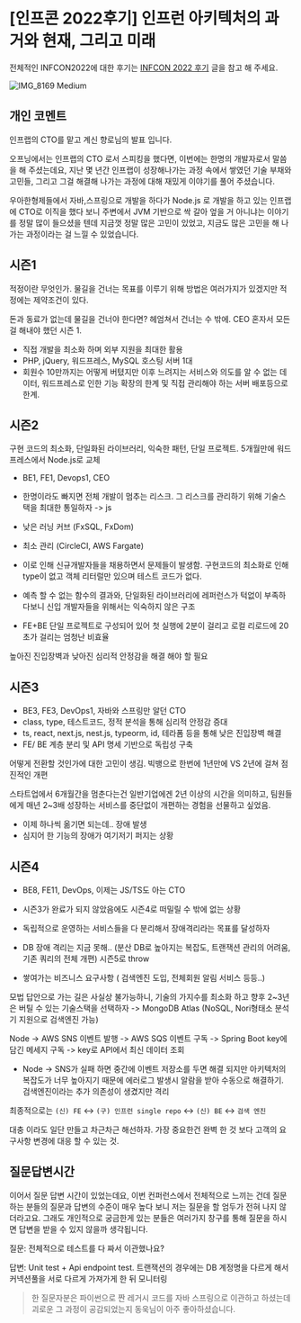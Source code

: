 # [인프콘 2022후기] 인프런 아키텍처의 과거와 현재, 그리고 미래

전체적인 INFCON2022에 대한 후기는 [INFCON 2022 후기](https://shanepark.tistory.com/409) 글을 참고 해 주세요.

![IMG_8169 Medium](https://raw.githubusercontent.com/Shane-Park/mdblog/main/devlife/infcon2022_review.assets/IMG_8169%20Medium.png)

## 개인 코멘트

인프랩의 CTO를 맡고 계신 향로님의 발표 입니다.

오프닝에서는 인프랩의 CTO 로서 스피킹을 했다면, 이번에는 한명의 개발자로서 말씀을 해 주셨는데요, 지난 몇 년간 인프랩이 성장해나가는 과정 속에서 쌓였던 기술 부채와 고민들, 그리고 그걸 해결해 나가는 과정에 대해 재밌게 이야기를 풀어 주셨습니다.

우아한형제들에서 자바,스프링으로 개발을 하다가 Node.js 로 개발을 하고 있는 인프랩에 CTO로 이직을 했다 보니 주변에서 JVM 기반으로 싹 갈아 엎을 거 아니냐는 이야기를 정말 많이 들으셨을 텐데 지금껏 정말 많은 고민이 있었고, 지금도 많은 고민을 해 나가는 과정이라는 걸 느낄 수 있었습니다.

## 시즌1

적정이란 무엇인가. 물길을 건너는 목표를 이루기 위해 방법은 여러가지가 있겠지만 적정에는 제약조건이 있다.

돈과 동료가 없는데 물길을 건너야 한다면? 헤엄쳐서 건너는 수 밖에. CEO 혼자서 모든걸 해내야 했던 시즌 1.

- 직접 개발을 최소화 하며 외부 지원을 최대한 활용
- PHP, jQuery, 워드프레스, MySQL 호스팅 서버 1대
- 회원수 10만까지는 어떻게 버텼지만 이후 느려지는 서비스와 의도를 알 수 없는 데이터, 워드프레스로 인한 기능 확장의 한계 및 직접 관리해야 하는 서버 배포등으로 한계.

## 시즌2

구현 코드의 최소화, 단일화된 라이브러리, 익숙한 패턴, 단일 프로젝트. 5개월만에 워드프레스에서 Node.js로 교체

- BE1, FE1, Devops1, CEO
- 한명이라도 빠지면 전체 개발이 멈추는 리스크. 그 리스크를 관리하기 위해 기술스택을 최대한 통일하자 -> js
- 낮은 러닝 커브 (FxSQL, FxDom)
- 최소 관리 (CircleCI, AWS Fargate)

- 이로 인해 신규개발자들을 채용하면서 문제들이 발생함. 구현코드의 최소화로 인해 type이 없고 객체 리터럴만 있으며 테스트 코드가 없다.

- 예측 할 수 없는 함수의 결과와, 단일화된 라이브러리에 레퍼런스가 턱없이 부족하다보니 신입 개발자들을 위해서는 익숙하지 않은 구조

- FE+BE 단일 프로젝트로 구성되어 있어 첫 실행에 2분이 걸리고 로컬 리로드에 20초가 걸리는 엄청난 비효율

높아진 진입장벽과 낮아진 심리적 안정감을 해결 해야 할 필요

## 시즌3

- BE3, FE3, DevOps1, 자바와 스프링만 알던 CTO
- class, type, 테스트코드, 정적 분석을 통해 심리적 안정감 증대
- ts, react, next.js, nest.js, typeorm, id, 테라폼 등을 통해 낮은 진입장벽 해결
- FE/ BE 계층 분리 및 API 명세 기반으로 독립성 구축

어떻게 전환할 것인가에 대한 고민이 생김. 빅뱅으로 한번에 1년만에 VS 2년에 걸쳐 점진적인 개편

스타트업에서 6개월간을 멈춘다는건 일반기업에겐 2년 이상의 시간을 의미하고, 팀원들에게 매년 2~3배 성장하는 서비스를 중단없이 개편하는 경험을 선물하고 싶었음.

- 이제 하나씩 옮기면 되는데.. 장애 발생
- 심지어 한 기능의 장애가 여기저기 퍼지는 상황

## 시즌4

- BE8, FE11, DevOps, 이제는 JS/TS도 아는 CTO

- 시즌3가 완료가 되지 않았음에도 시즌4로 떠밀릴 수 밖에 없는 상황
- 독립적으로 운영하는 서비스들을 다 분리해서 장애격리라는 목표를 달성하자
- DB 장애 격리는 지금 못해.. (분산 DB로 높아지는 복잡도, 트랜잭션 관리의 어려움, 기존 쿼리의 전체 개편) 시즌5로 throw
- 쌓여가는 비즈니스 요구사항 ( 검색엔진 도입, 전체회원 알림 서비스 등등..)

모법 답안으로 가는 길은 사실상 불가능하니, 기술의 가지수를 최소화 하고 향후 2~3년은 버틸 수 있는 기술스택을 선택하자 -> MongoDB Atlas (NoSQL, Nori형태소 분석기 지원으로 검색엔진 가능)

Node -> AWS SNS 이벤트 발행 -> AWS SQS 이벤트 구독 -> Spring Boot key에 담긴 메세지 구독 -> key로 API에서 최신 데이터 조회

- Node -> SNS가 실패 하면 중간에 이벤트 저장소를 두면 해결 되지만 아키텍처의 복잡도가 너무 높아지기 때문에 에러로그 발생시 알람을 받아 수동으로 해결하기. 검색엔진이라는 추가 의존성이 생겼지만 격리

최종적으로는 `(신) FE` <-> `(구) 인프런 single repo` <-> `(신) BE` <-> `검색 엔진 `

대충 이라도 일단 만들고 차근차근 해선하자. 가장 중요한건 완벽 한 것 보다 고객의 요구사항 변경에 대응 할 수 있는 것.

## 질문답변시간

이어서 질문 답변 시간이 있었는데요, 이번 컨퍼런스에서 전체적으로 느끼는 건데 질문하는 분들의 질문과 답변의 수준이 매우 높다 보니 저는 질문을 할 엄두가 전혀 나지 않더라고요. 그래도 개인적으로 궁금한게 있는 분들은 여러가지 창구를 통해 질문을 하시면 답변을 받을 수 있지 않을까 생각됩니다.

질문: 전체적으로 테스트를 다 짜서 이관했나요?

답변: Unit test + Api endpoint test. 트랜잭션의 경우에는 DB 계정명을 다르게 해서 커넥션풀을 서로 다르게 가져가게 한 뒤 모니터링

> 한 질문자분은 파이썬으로 짠 레거시 코드를 자바 스프링으로 이관하고 하셨는데 괴로운 그 과정이 공감되었는지 동욱님이 아주 좋아하셨습니다.